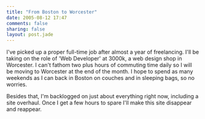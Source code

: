 ```yaml
---
title: "From Boston to Worcester"
date: 2005-08-12 17:47
comments: false
sharing: false
layout: post.jade
---
```

I've picked up a proper full-time job after almost a year of freelancing. I'll be taking on the role of 'Web Developer' at 3000k, a web design shop in Worcester. I can't fathom two plus hours of commuting time daily so I will be moving to Worcester at the end of the month. I hope to spend as many weekends as I can back in Boston on couches and in sleeping bags, so no worries.

Besides that, I'm backlogged on just about everything right now, including a site overhaul. Once I get a few hours to spare I'll make this site disappear and reappear.
